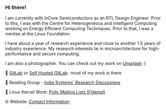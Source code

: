 ### Hi there! <!--👋-->

I am currently with InCore Semiconductors as an RTL Design Engineer. Prior to this, I was with the Centre for Heterogeneous and Intelligent Computing working on Energy Efficient Computing Techniques. Prior to that, I was a mentee at the Linux Foundation.

I have about a year of research experience and close to another 1.5 years of industry experience. My research interests lie in microarchitecture for high-performance and secure computing.

I am also a photographer. You can check out my work on [Unsplash](https://unsplash.com/@thatbangaloreanguy) :)

:fox_face: [GitLab](https://gitlab.com/iamKarthikBK) or [Self Hosted GitLab](https://gitlab.incoresemi.com/karthik)- most of my work is there

:notebook: Reading Group - [India Systems' Research Discussions](https://systemsresearch.carrd.co/)

:penguin: Linux Kernel Work: [Pulic Mailing Lists (Filtered)](https://lore.kernel.org/lkml/?q=bkkarthik%40pesu.pes.edu)

🌐 Website: [Contact Information](https://about.me/bkkarthik)
